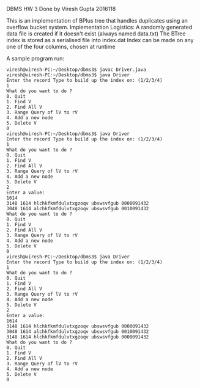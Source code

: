 DBMS HW 3
Done by 
Viresh Gupta 2016118

This is an implementation of BPlus tree that handles duplicates using an overflow bucket system.
Implementation Logistics:
A randomly generated data file is created if it doesn't exist (always named data.txt)
The BTree index is stored as a serialised file into index.dat
Index can be made on any one of the four columns, chosen at runtime

A sample program run:

	viresh@viresh-PC:~/Desktop/dbms3$ javac Driver.java 
	viresh@viresh-PC:~/Desktop/dbms3$ java Driver 
	Enter the record Type to build up the index on: (1/2/3/4)
	1
	What do you want to do ?
	0. Quit
	1. Find V
	2. Find All V
	3. Range Query of lV to rV
	4. Add a new node
	5. Delete V
	0
	viresh@viresh-PC:~/Desktop/dbms3$ java Driver 
	Enter the record Type to build up the index on: (1/2/3/4)
	1
	What do you want to do ?
	0. Quit
	1. Find V
	2. Find All V
	3. Range Query of lV to rV
	4. Add a new node
	5. Delete V
	2
	Enter a value: 
	1614
	3148 1614 hlchkfkmfdulvtxgzoqv ubswsvfgub 0000091432
	3048 1614 alchkfkmfdulvtxgzoqv ubswsvfgub 0010091432
	What do you want to do ?
	0. Quit
	1. Find V
	2. Find All V
	3. Range Query of lV to rV
	4. Add a new node
	5. Delete V
	0
	viresh@viresh-PC:~/Desktop/dbms3$ java Driver 
	Enter the record Type to build up the index on: (1/2/3/4)
	1
	What do you want to do ?
	0. Quit
	1. Find V
	2. Find All V
	3. Range Query of lV to rV
	4. Add a new node
	5. Delete V
	2
	Enter a value: 
	1614
	3148 1614 hlchkfkmfdulvtxgzoqv ubswsvfgub 0000091432
	3048 1614 alchkfkmfdulvtxgzoqv ubswsvfgub 0010091432
	3148 1614 hlchkfkmfdulvtxgzoqv ubswsvfgub 0000091432
	What do you want to do ?
	0. Quit
	1. Find V
	2. Find All V
	3. Range Query of lV to rV
	4. Add a new node
	5. Delete V
	0
	
